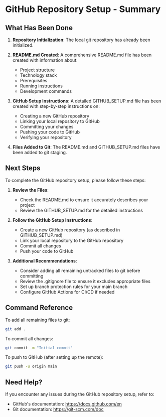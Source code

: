 # GitHub Repository Setup - Summary

## What Has Been Done

1. **Repository Initialization**: The local git repository has already been initialized.
2. **README.md Created**: A comprehensive README.md file has been created with information about:
   - Project structure
   - Technology stack
   - Prerequisites
   - Running instructions
   - Development commands

3. **GitHub Setup Instructions**: A detailed GITHUB_SETUP.md file has been created with step-by-step instructions on:
   - Creating a new GitHub repository
   - Linking your local repository to GitHub
   - Committing your changes
   - Pushing your code to GitHub
   - Verifying your repository

4. **Files Added to Git**: The README.md and GITHUB_SETUP.md files have been added to git staging.

## Next Steps

To complete the GitHub repository setup, please follow these steps:

1. **Review the Files**:
   - Check the README.md to ensure it accurately describes your project
   - Review the GITHUB_SETUP.md for the detailed instructions

2. **Follow the GitHub Setup Instructions**:
   - Create a new GitHub repository (as described in GITHUB_SETUP.md)
   - Link your local repository to the GitHub repository
   - Commit all changes
   - Push your code to GitHub

3. **Additional Recommendations**:
   - Consider adding all remaining untracked files to git before committing
   - Review the .gitignore file to ensure it excludes appropriate files
   - Set up branch protection rules for your main branch
   - Configure GitHub Actions for CI/CD if needed

## Command Reference

To add all remaining files to git:
```bash
git add .
```

To commit all changes:
```bash
git commit -m "Initial commit"
```

To push to GitHub (after setting up the remote):
```bash
git push -u origin main
```

## Need Help?

If you encounter any issues during the GitHub repository setup, refer to:
- GitHub's documentation: https://docs.github.com/en
- Git documentation: https://git-scm.com/doc
